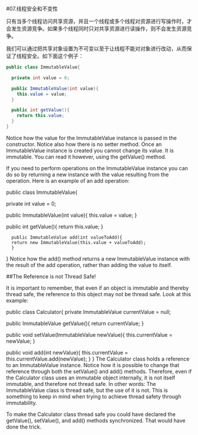 #07.线程安全和不变性

只有当多个线程访问共享资源，并且一个线程或多个线程对资源进行写操作时，才会发生资源竞争。如果多个线程同时只对共享资源进行读操作，则不会发生资源竞争。

我们可以通过把共享对象设置为不可变以至于让线程不能对对象进行改动，从而保证了线程安全。如下面这个例子：

```Java
public class ImmutableValue{

  private int value = 0;

  public ImmutableValue(int value){
    this.value = value;
  }

  public int getValue(){
    return this.value;
  }
}
```

Notice how the value for the ImmutableValue instance is passed in the constructor. Notice also how there is no setter method. Once an ImmutableValue instance is created you cannot change its value. It is immutable. You can read it however, using the getValue() method.

If you need to perform operations on the ImmutableValue instance you can do so by returning a new instance with the value resulting from the operation. Here is an example of an add operation:

public class ImmutableValue{

  private int value = 0;

  public ImmutableValue(int value){
    this.value = value;
  }

  public int getValue(){
    return this.value;
  }

  
      public ImmutableValue add(int valueToAdd){
      return new ImmutableValue(this.value + valueToAdd);
      }
  
}
Notice how the add() method returns a new ImmutableValue instance with the result of the add operation, rather than adding the value to itself.

##The Reference is not Thread Safe!

It is important to remember, that even if an object is immutable and thereby thread safe, the reference to this object may not be thread safe. Look at this example:

public class Calculator{
  private ImmutableValue currentValue = null;

  public ImmutableValue getValue(){
    return currentValue;
  }

  public void setValue(ImmutableValue newValue){
    this.currentValue = newValue;
  }

  public void add(int newValue){
    this.currentValue = this.currentValue.add(newValue);
  }
}
The Calculator class holds a reference to an ImmutableValue instance. Notice how it is possible to change that reference through both the setValue() and add() methods. Therefore, even if the Calculator class uses an immutable object internally, it is not itself immutable, and therefore not thread safe. In other words: The ImmutableValue class is thread safe, but the use of it is not. This is something to keep in mind when trying to achieve thread safety through immutability.

To make the Calculator class thread safe you could have declared the getValue(), setValue(), and add() methods synchronized. That would have done the trick.
